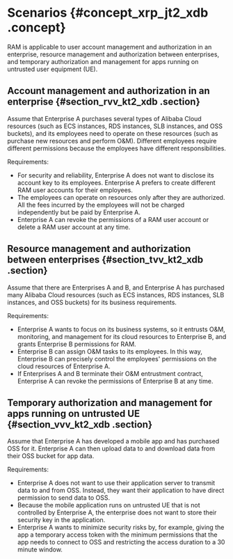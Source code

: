 # Scenarios {#concept_xrp_jt2_xdb .concept}

RAM is applicable to user account management and authorization in an enterprise, resource management and authorization between enterprises, and temporary authorization and management for apps running on untrusted user equipment \(UE\).

## Account management and authorization in an enterprise {#section_rvv_kt2_xdb .section}

Assume that Enterprise A purchases several types of Alibaba Cloud resources \(such as ECS instances, RDS instances, SLB instances, and OSS buckets\), and its employees need to operate on these resources \(such as purchase new resources and perform O&M\). Different employees require different permissions because the employees have different responsibilities.

Requirements:

-   For security and reliability, Enterprise A does not want to disclose its account key to its employees. Enterprise A prefers to create different RAM user accounts for their employees.
-   The employees can operate on resources only after they are authorized. All the fees incurred by the employees will not be charged independently but be paid by Enterprise A.
-   Enterprise A can revoke the permissions of a RAM user account or delete a RAM user account at any time.

## Resource management and authorization between enterprises {#section_tvv_kt2_xdb .section}

Assume that there are Enterprises A and B, and Enterprise A has purchased many Alibaba Cloud resources \(such as ECS instances, RDS instances, SLB instances, and OSS buckets\) for its business requirements.

Requirements:

-   Enterprise A wants to focus on its business systems, so it entrusts O&M, monitoring, and management for its cloud resources to Enterprise B, and grants Enterprise B permissions for RAM.
-   Enterprise B can assign O&M tasks to its employees. In this way, Enterprise B can precisely control the employees' permissions on the cloud resources of Enterprise A.
-   If Enterprises A and B terminate their O&M entrustment contract, Enterprise A can revoke the permissions of Enterprise B at any time.

## Temporary authorization and management for apps running on untrusted UE {#section_vvv_kt2_xdb .section}

Assume that Enterprise A has developed a mobile app and has purchased OSS for it. Enterprise A can then upload data to and download data from their OSS bucket for app data.

Requirements:

-   Enterprise A does not want to use their application server to transmit data to and from OSS. Instead, they want their application to have direct permission to send data to OSS.
-   Because the mobile application runs on untrusted UE that is not controlled by Enterprise A, the enterprise does not want to store their security key in the application.
-   Enterprise A wants to minimize security risks by, for example, giving the app a temporary access token with the minimum permissions that the app needs to connect to OSS and restricting the access duration to a 30 minute window.

